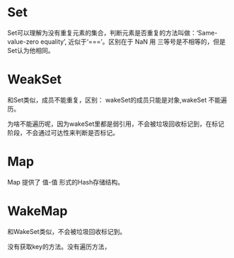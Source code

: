 # Set

Set可以理解为没有重复元素的集合，判断元素是否重复的方法叫做：‘Same-value-zero equality’, 近似于‘===’。区别在于 NaN 用 三等号是不相等的，但是Set认为他相同。

# WeakSet

和Set类似，成员不能重复，区别： wakeSet的成员只能是对象,wakeSet 不能遍历。

为啥不能遍历呢，因为wakeSet里都是弱引用，不会被垃圾回收标记到，在标记阶段，不会通过可达性来判断是否标记。

# Map

Map 提供了  值-值 形式的Hash存储结构。

# WakeMap
和WakeSet类似，不会被垃圾回收标记到。

没有获取key的方法。没有遍历方法，